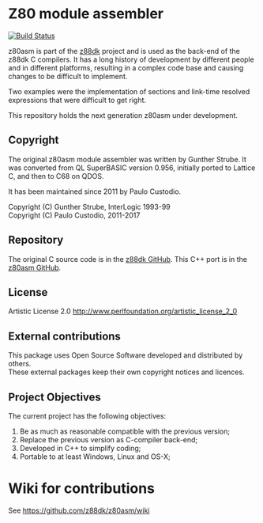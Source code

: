 # Z80 module assembler

[![Build Status](https://travis-ci.org/z88dk/z80asm.svg?branch=master)](https://travis-ci.org/z88dk/z80asm)

z80asm is part of the [z88dk](http://www.z88dk.org/) project and is used as the back-end of the z88dk C compilers. It has a long history of development by different people and in different platforms, resulting in a complex code base and causing changes to be difficult to implement. 

Two examples were the implementation of sections and link-time resolved expressions that were difficult to get right.

This repository holds the next generation z80asm under development.

## Copyright

The original z80asm module assembler was written by Gunther Strube. 
It was converted from QL SuperBASIC version 0.956, initially ported to Lattice C,
and then to C68 on QDOS.

It has been maintained since 2011 by Paulo Custodio.

Copyright (C) Gunther Strube, InterLogic 1993-99  
Copyright (C) Paulo Custodio, 2011-2017

## Repository

The original C source code is in the [z88dk GitHub](https://github.com/z88dk/z88dk/tree/master/src/z80asm).
This C++ port is in the [z80asm GitHub](https://github.com/z88dk/z80asm).

## License

Artistic License 2.0 <http://www.perlfoundation.org/artistic_license_2_0>

## External contributions

This package uses Open Source Software developed and distributed by others.  
These external packages keep their own copyright notices and licences.

## Project Objectives

The current project has the following objectives:

1. Be as much as reasonable compatible with the previous version;
1. Replace the previous version as C-compiler back-end;
1. Developed in C++ to simplify coding;
1. Portable to at least Windows, Linux and OS-X;

# Wiki for contributions

See https://github.com/z88dk/z80asm/wiki
